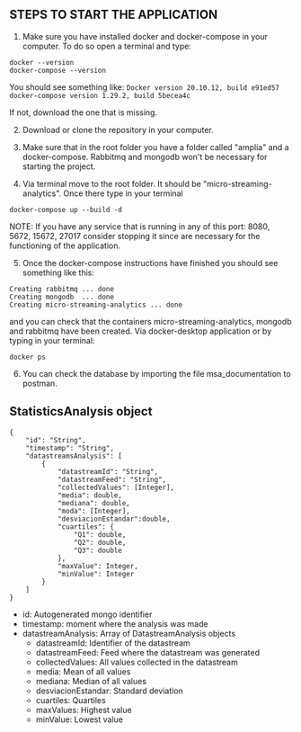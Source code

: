 ## STEPS TO START THE APPLICATION

1. Make sure you have installed docker and docker-compose in your computer. To do so open a terminal and type:


```docker --version ```<br>
```docker-compose --version``` 

You should see something like: 
```Docker version 20.10.12, build e91ed57```
```docker-compose version 1.29.2, build 5becea4c```

If not, download the one that is missing. 

2. Download or clone the repository in your computer. 

3. Make sure that in the root folder you have a folder called "amplia" and a docker-compose. Rabbitmq and mongodb won't be necessary 
for starting the project.

4. Via terminal move to the root folder. It should be "micro-streaming-analytics". Once there type in your terminal
 
```docker-compose up --build -d```

NOTE: If you have any service that is running in any of this port: 8080, 5672, 15672, 27017 consider stopping it since are necessary for 
the functioning of the application. 

5. Once the docker-compose instructions have finished you should see something like this:
   
```
Creating rabbitmq ... done
Creating mongodb  ... done
Creating micro-streaming-analytics ... done
```

and you can check that the containers micro-streaming-analytics, mongodb and rabbitmq have been created. Via docker-desktop application or by typing in your terminal:

``` docker ps ```

6. You can check the database by importing the file msa_documentation to postman. 

## StatisticsAnalysis object
```
{
    "id": "String",
    "timestamp": "String",
    "datastreamsAnalysis": [
        {
            "datastreamId": "String",
            "datastreamFeed": "String",
            "collectedValues": [Integer],
            "media": double,
            "mediana": double,
            "moda": [Integer],
            "desviacionEstandar":double,
            "cuartiles": {
                "Q1": double,
                "Q2": double,
                "Q3": double
            },
            "maxValue": Integer,
            "minValue": Integer
        }
    ]
}
```
- id: Autogenerated mongo identifier
- timestamp: moment where the analysis was made
- datastreamAnalysis: Array of DatastreamAnalysis objects
    - datastreamId: Identifier of the datastream 
    - datastreamFeed: Feed where the datastream was generated
    - collectedValues: All values collected in the datastream
    - media: Mean of all values
    - mediana: Median of all values
    - desviacionEstandar: Standard deviation
    - cuartiles: Quartiles
    - maxValues: Highest value
    - minValue: Lowest value
